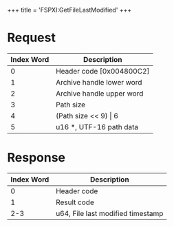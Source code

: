 +++
title = 'FSPXI:GetFileLastModified'
+++

# Request

| Index Word | Description                |
|------------|----------------------------|
| 0          | Header code \[0x004800C2\] |
| 1          | Archive handle lower word  |
| 2          | Archive handle upper word  |
| 3          | Path size                  |
| 4          | (Path size \<\< 9) \| 6    |
| 5          | u16 \*, UTF-16 path data   |

# Response

| Index Word | Description                       |
|------------|-----------------------------------|
| 0          | Header code                       |
| 1          | Result code                       |
| 2-3        | u64, File last modified timestamp |
